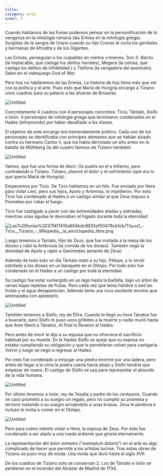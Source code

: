 ```yaml
---
title: 
category: Arte
order: 3
---
```


Cuando hablamos de las Furias podemos pensar en la personificación de la venganza en la mitología romana (las Erinias en la mitología griega). Surgidas de la sangre de Urano cuando su hijo Cronos le corta los genitales y hermanas de Afrodita y de los Gigantes.

Las Erinias, perseguían a los culpables en ciertos crímenes. Son 3: Alecto (la implacable, que castiga los delitos morales), Megera (la celosa, que castiga los delitos de infidelidad.) y Tisífone (la vengadora del asesinato). Salen en el videojuego God of War.

Pero hoy no hablaremos de las Erinias. La historia de hoy tiene más que ver con la política y el arte. Pues esto que María de Hungría encargó a Tiziano unos cuadros para su palacio a las afueras de Bruselas.

![Untitled]({{site.baseurl}}/images/Las%20furias%2037f4f7410a954bdc8925ef50478cb1cb/Mary__15051558___Queen_of_Hungary_-_Maria_de_Hungria__1505-1558__-_Wikipedia__la_enciclopedia_libre.png)

Concretamente 4 cuadros con 4 personajes concretos: Ticio, Tántalo, Sísifo e Ixión. 4 personajes de mitología griega que terminaron condenados en el Hades (inframundo) por haber desafiado a los dioses.

El objetivo de este encargo era tremendamente político. Cada uno de los personajes se identificaba con príncipes alemanes que se habían alzado contra su hermano Carlos V, que los había derrotado un año antes en la batalla de Mülhberg (la del cuadro famoso de Tiziano también)

![Untitled]({{site.baseurl}}/images/Las%20furias%2037f4f7410a954bdc8925ef50478cb1cb/Carlos_V_en_Muhlberg__by_Titian__from_Prado_in_Google_Earth_-_Batalla_de_Muhlberg_-_Wikipedia__la_enciclopedia_libre.png)

Vamos, que fue una forma de decir: Os pudrís en el e infierno, pero contratando a Tiziano. Tiziano, plasmó el dolor y el sufrimiento (que era lo que quería María de Hungría).

Empecemos por Ticio. De Ticio hablamos en un hilo. Fue enviado por Hera para violar Leto, pero sus hijos, Apolo y Artemisa, lo impidieron. Por esto Ticio fue condenado al Hades a un castigo similar al que Zeus impuso a Prometeo por robar el fuego.

Ticio fue castigado a yacer con las extremidades atadas y estiradas, mientras unas águilas le devoraban el hígado durante toda la eternidad.

![Las%20furias%2037f4f7410a954bdc8925ef50478cb1cb/Tityus1_-_Ticio__Tiziano__-_Wikipedia__la_enciclopedia_libre.png](Las%20furias%2037f4f7410a954bdc8925ef50478cb1cb/Tityus1_-_Ticio__Tiziano__-_Wikipedia__la_enciclopedia_libre.png)

Luego tenemos a Tántalo, Hijo de Zeus, que fue invitado a la mesa de los dioses y robó la Ambrosía (la comida de los dioses). También negó la divinidad de Apolo y rapto a Ganimedes (amante de Zeus)

Además de todo esto un día Tántalo mató a su hijo, Pélope, y lo sirvió estofado a los dioses en un banquete en el Olimpo. Por todo esto fue condenado en el Hades a un castigo por toda la eternidad.

Su castigo fue estar sumergido en un lago hasta la barbilla, bajo un árbol de ramas bajas repletas de frutas. Pero cada vez que tenía hambre o sed las frutas y el agua desaparecían. Además tenía una roca oscilante encima que amenazaba con aplastarlo.

![Untitled]({{site.baseurl}}/images/Las%20furias%2037f4f7410a954bdc8925ef50478cb1cb/Tantalus_Gioacchino_Assereto_circa1640s_-_Tantalo__mitologia__-_Wikipedia__la_enciclopedia_libre.png)

También tenemos a Sísifo, rey de Éfira. Cuando le llegó su hora Tánatos fue a buscarle, pero Sísifo le puso unos grilletes a la muerte y nadie murió hasta que Ares liberó a Tánatos. Al final lo llevaron al Hades.

Pero antes de morir le dijo a su esposa que no ofreciera el sacrificio habitual por su muerte. En le Hades Sísifo se quejo que su esposa no estaba cumpliendo su obligación y que le permitieran volver para castigarla. Volvió y luego se negó a regresar al Hades.

Por esto fue condenado a empujar una piedra enorme por una ladera, pero antes de llegar a la cima la piedra caería hacia abajo y Sísifo tendría que empezar de nuevo. El castigo de Sísifo se usa para representar el absurdo de la vida humana.

![Untitled]({{site.baseurl}}/images/Las%20furias%2037f4f7410a954bdc8925ef50478cb1cb/Punishment_sisyph_-_Sisifo_-_Wikipedia__la_enciclopedia_libre.png)

Por último tenemos a Ixión, rey de Tesalia y padre de los centauros. Cuando se casó prometió a su suegro un regalo, pero no cumplió su promesa y terminó matando a su suegro arrojándolo a unas brasas. Zeus le perdona e incluso le invita a comer en el Olimpo.

![Untitled]({{site.baseurl}}/images/Las%20furias%2037f4f7410a954bdc8925ef50478cb1cb/Ixion_by_Jusepe_de_Ribera__1632__-_Ixion_-_Wikipedia__la_enciclopedia_libre.png)

Pero para colmo intentó violar a Hera, la esposa de Zeus. Por esto fue condenado a ser atado a una rueda ardiente que giraría eternamente.

La representación del dolor extremo ("exemplum doloris") en el arte es algo complicado de hacer que permite a los artistas lucirse. Tras estas obras de Tiziano se puso muy de moda. Una moda que duró hasta el siglo XVII.

De los cuadros de Tiziano solo se conservan 2. Los de Tántalo e Ixión se perdieron en el incendio del Alcázar de Madrid de 1734.
